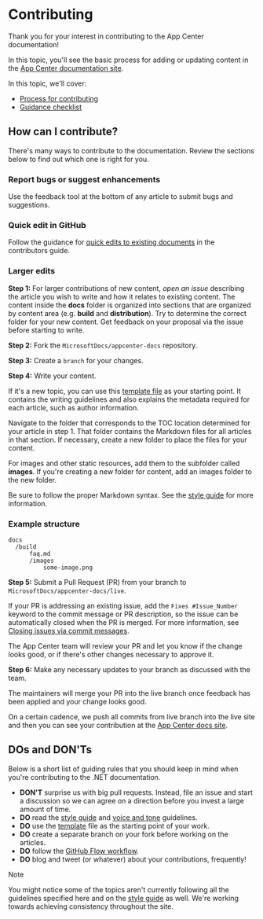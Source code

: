# Contributing

Thank you for your interest in contributing to the App Center documentation!

In this topic, you'll see the basic process for adding or updating content in the [App Center documentation site](https://docs.microsoft.com/appcenter).

In this topic, we'll cover:

* [Process for contributing](#process-for-contributing)
* [Guidance checklist](#guidance-checklist)

## How can I contribute?
There's many ways to contribute to the documentation. Review the sections below to find out which one is right for you.

### Report bugs or suggest enhancements
Use the feedback tool at the bottom of any article to submit bugs and suggestions.

### Quick edit in GitHub

Follow the guidance for [quick edits to existing documents](https://docs.microsoft.com/contribute/#quick-edits-to-existing-documents) in the contributors guide.

### Larger edits

**Step 1:** For larger contributions of new content, _open an issue_ describing the article you wish to write and how it relates to existing content. The content inside the **docs** folder is organized into sections that are organized by content area (e.g. **build** and **distribution**). Try to determine the correct folder for your new content. Get feedback on your proposal via the issue before starting to write.

**Step 2:** Fork the `MicrosoftDocs/appcenter-docs` repository.

**Step 3:** Create a `branch` for your changes.

**Step 4:** Write your content.

If it's a new topic, you can use this [template file](./styleguide/template.md) as your starting point. It contains the writing guidelines and also explains the metadata required for each article, such as author information.

Navigate to the folder that corresponds to the TOC location determined for your article in step 1.
That folder contains the Markdown files for all articles in that section. If necessary, create a new folder to place the files for your content.

For images and other static resources, add them to the subfolder called **images**. If you're creating a new folder for content, add an images folder to the new folder.

Be sure to follow the proper Markdown syntax. See the [style guide](./styleguide/template.md) for more information.

### Example structure

    docs
      /build
          faq.md
          /images
              some-image.png

**Step 5:** Submit a Pull Request (PR) from your branch to `MicrosoftDocs/appcenter-docs/live`.

If your PR is addressing an existing issue, add the `Fixes #Issue_Number` keyword to the commit message or PR description, so the issue can be automatically closed when the PR is merged. For more information, see [Closing issues via commit messages](https://help.github.com/articles/closing-issues-via-commit-messages/).

The App Center team will review your PR and let you know if the change looks good, or if there's other changes necessary to approve it.

**Step 6:** Make any necessary updates to your branch as discussed with the team.

The maintainers will merge your PR into the live branch once feedback has been applied and your change looks good.

On a certain cadence, we push all commits from live branch into the live site and then you can see your contribution at the [App Center docs site](https://docs.microsoft.com/appcenter/).

## DOs and DON'Ts

Below is a short list of guiding rules that you should keep in mind when you're contributing to the .NET documentation.

* **DON'T** surprise us with big pull requests. Instead, file an issue and start a discussion so we can agree on a direction before you invest a large amount of time.
* **DO** read the [style guide](./styleguide/template.md) and [voice and tone](./styleguide/voice-tone.md) guidelines.
* **DO** use the [template](./styleguide/template.md) file as the starting point of your work.
* **DO** create a separate branch on your fork before working on the articles.
* **DO** follow the [GitHub Flow workflow](https://guides.github.com/introduction/flow/).
* **DO** blog and tweet (or whatever) about your contributions, frequently!

> [!NOTE]
> You might notice some of the topics aren't currently following all the guidelines specified here and on the [style guide](./styleguide/template.md) as well. We're working towards achieving consistency throughout the site.